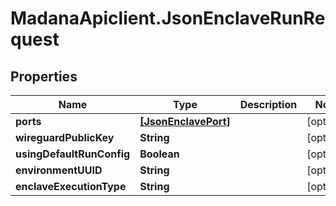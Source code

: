 # MadanaApiclient.JsonEnclaveRunRequest

## Properties

Name | Type | Description | Notes
------------ | ------------- | ------------- | -------------
**ports** | [**[JsonEnclavePort]**](JsonEnclavePort.md) |  | [optional] 
**wireguardPublicKey** | **String** |  | [optional] 
**usingDefaultRunConfig** | **Boolean** |  | [optional] 
**environmentUUID** | **String** |  | [optional] 
**enclaveExecutionType** | **String** |  | [optional] 


